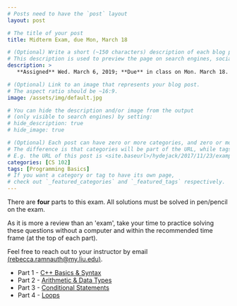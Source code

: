 ```yaml
---
# Posts need to have the `post` layout
layout: post

# The title of your post
title: Midterm Exam, due Mon, March 18

# (Optional) Write a short (~150 characters) description of each blog post.
# This description is used to preview the page on search engines, social media, etc.
description: >
   **Assigned** Wed. March 6, 2019; **Due** in class on Mon. March 18. 

# (Optional) Link to an image that represents your blog post.
# The aspect ratio should be ~16:9.
image: /assets/img/default.jpg

# You can hide the description and/or image from the output
# (only visible to search engines) by setting:
# hide_description: true
# hide_image: true

# (Optional) Each post can have zero or more categories, and zero or more tags.
# The difference is that categories will be part of the URL, while tags will not.
# E.g. the URL of this post is <site.baseurl>/hydejack/2017/11/23/example-content/
categories: [CS 102]
tags: [Programming Basics]
# If you want a category or tag to have its own page,
# check out `_featured_categories` and `_featured_tags` respectively.
---
```


There are **four** parts to this exam. All solutions must be solved in pen/pencil on the exam. 

As it is more a review than an 'exam', take your time to practice solving these questions without a computer and within the recommended time frame (at the top of each part).

Feel free to reach out to your instructor by email [(rebecca.ramnauth@my.liu.edu)](mailto:rebecca.ramnauth@my.liu.edu).

- Part 1 - [C++ Basics & Syntax](https://drive.google.com/file/d/1pzFeZEAznEqcjNTtdMahs2eKiOMnszC6/view) 
- Part 2 - [Arithmetic & Data Types](https://drive.google.com/file/d/1wtcXhsSyjX3zcaHOPj16Uc3r0rxsQe2w/view)
- Part 3 - [Conditional Statements](https://drive.google.com/file/d/1v9sM5iHCYYS2xfq1kZ4JigYwsuhg9eLu/view)
- Part 4 - [Loops](https://drive.google.com/file/d/1AdN79L103-N34efXAk2b4ZHzJeB3bNqk/view)